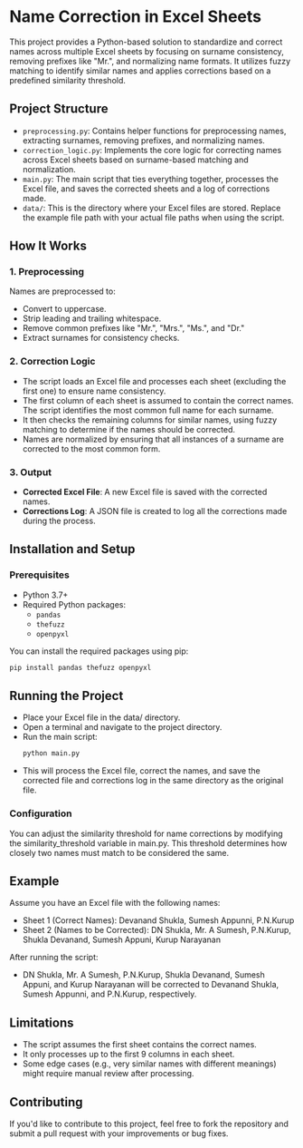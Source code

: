 # Name Correction in Excel Sheets

This project provides a Python-based solution to standardize and correct names across multiple Excel sheets by focusing on surname consistency, removing prefixes like "Mr.", and normalizing name formats. It utilizes fuzzy matching to identify similar names and applies corrections based on a predefined similarity threshold.

## Project Structure

- `preprocessing.py`: Contains helper functions for preprocessing names, extracting surnames, removing prefixes, and normalizing names.
- `correction_logic.py`: Implements the core logic for correcting names across Excel sheets based on surname-based matching and normalization.
- `main.py`: The main script that ties everything together, processes the Excel file, and saves the corrected sheets and a log of corrections made.
- `data/`: This is the directory where your Excel files are stored. Replace the example file path with your actual file paths when using the script.

## How It Works

### 1. Preprocessing
Names are preprocessed to:
- Convert to uppercase.
- Strip leading and trailing whitespace.
- Remove common prefixes like "Mr.", "Mrs.", "Ms.", and "Dr."
- Extract surnames for consistency checks.

### 2. Correction Logic
- The script loads an Excel file and processes each sheet (excluding the first one) to ensure name consistency.
- The first column of each sheet is assumed to contain the correct names. The script identifies the most common full name for each surname.
- It then checks the remaining columns for similar names, using fuzzy matching to determine if the names should be corrected.
- Names are normalized by ensuring that all instances of a surname are corrected to the most common form.

### 3. Output
- **Corrected Excel File**: A new Excel file is saved with the corrected names.
- **Corrections Log**: A JSON file is created to log all the corrections made during the process.

## Installation and Setup

### Prerequisites
- Python 3.7+
- Required Python packages:
  - `pandas`
  - `thefuzz`
  - `openpyxl`

You can install the required packages using pip:

```bash
pip install pandas thefuzz openpyxl
```
## Running the Project
- Place your Excel file in the data/ directory.
- Open a terminal and navigate to the project directory.
- Run the main script:
    ```bash
    python main.py
    ```
- This will process the Excel file, correct the names, and save the corrected file and corrections log in the same directory as the original file.
### Configuration
You can adjust the similarity threshold for name corrections by modifying the similarity_threshold variable in main.py. This threshold determines how closely two names must match to be considered the same.
## Example
Assume you have an Excel file with the following names:
- Sheet 1 (Correct Names): Devanand Shukla, Sumesh Appunni, P.N.Kurup
- Sheet 2 (Names to be Corrected): DN Shukla, Mr. A Sumesh, P.N.Kurup, Shukla Devanand, Sumesh Appuni, Kurup Narayanan

After running the script:
- DN Shukla, Mr. A Sumesh, P.N.Kurup, Shukla Devanand, Sumesh Appuni, and Kurup Narayanan will be corrected to Devanand Shukla, Sumesh Appunni, and P.N.Kurup, respectively.

## Limitations
- The script assumes the first sheet contains the correct names.
- It only processes up to the first 9 columns in each sheet.
- Some edge cases (e.g., very similar names with different meanings) might require manual review after processing.
## Contributing
If you'd like to contribute to this project, feel free to fork the repository and submit a pull request with your improvements or bug fixes.